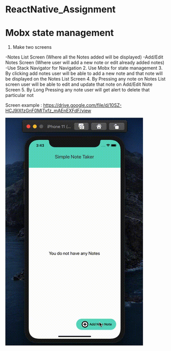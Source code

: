 # ReactNative_Assignment
# Mobx state management

1. Make two screens 

-Notes List Screen (Where all the Notes added will be displayed)
-Add/Edit Notes Screen (Where user will add a new note or edit already added notes)
-Use Stack Navigator for Navigation
2. Use Mobx for state management
3. By clicking add notes user will be able to add a new note and that note will be displayed on the Notes List Screen
4. By Pressing any note on Notes List screen user will be able to edit and update that note on Add/Edit Note Screen
5. By Long Pressing any note user will get alert to delete that particular not

Screen example : 
https://drive.google.com/file/d/10SZ-HCJ9lXfzGnF0MITxfz_mAEnEXFdF/view

![](https://github.com/shivanshirusia19/ReactNative_Assignment/blob/Mobx-State-Management/src/assets/Screen%20Recording%202021-04-06%20at%203.43.48%20AM.gif)
